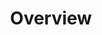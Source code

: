 ---
title: Overview
position: 1.01
type:
description:
content_markdown: >-
  ###### The Techopedia version 6 API provides enhanced, cloud-based access to
  asset data in Technopedia. Technopedia uses the API with the graph-based query
  language to provide a cloud-first, high-performance resource for customers.


  #### What’s in Technopedia V6 API


  * Graph store organization model that enables Technopedia to store asset data
  from any industry.

  * TQL (Technopedia Query Language) endpoint that is used for graph-based
  querying of the Technopedia database.

  * Technopedia-id endpoint that you use to look any Technopedia product by ID.<br>

  #### V6 API Endpoints


  ###### To query the Technopedia database you use the following endpoints:

  * `https://v6.technopedia.com/tql?q=MATCH [Query Parameters]`<br>
    You provide query parameters to the MATCH statement to generate the criteria for your query, as in the following example:<br>
    ![API Image](/images/get_tql.png){: .img-responsive}<br>
  * `https://v6.technopedia.com/technopedia-id/[Technopedia ID]`<br>
    You provide the Technopedia ID for the product that you're querying to return data for that specific product, as in the following example:<br>
    ![API Image](/images/tid.png){: .img-responsive}<br>

  
  #### TQL graph concepts


  ###### The following concepts are involved in the storage of data is stored in
  Technopedia


  * Nodes are Graph data records that are entities in the graph, such as
  software version or hardware. Nodes contain attributes, which are key-value
  pairs.

  * Attributes are properties of a node and they store data in key-value pairs,
  such as '{name Joe}'

  * Relationship provide a connection between nodes. Relationships have a start
  node, end node, a type, and a direction. For example, the nodes apple and an
  orchard have a relationship in the graph which is named 'grows\_in'. Apple is
  the start node; orchard is the end node; 'grows\_in' is the relationship and
  the direction is apple to orchard.


  ###### Here's a diagram of how Nodes and Relationships work:


  ![API Image](/images/NodeAndRel.png){: .img-responsive}<br>&nbsp;
left_code_blocks:
  - code_block: |-
      $.get("http://api.myapp.com/books/3", {
        token: "YOUR_APP_KEY",
      }, function(data) {
        alert(data);
      });
    title: jQuery
    language: javascript
right_code_blocks:
  - code_block: |-
      {
        "id": 3,
        "title": "The Book Thief",
        "score": 4.3,
        "dateAdded": "5/1/2015"
      }
    title: Response
    language: json
  - code_block: |-
      {
        "error": true,
        "message": "Book doesn't exist"
      }
    title: Error
    language: json
---
